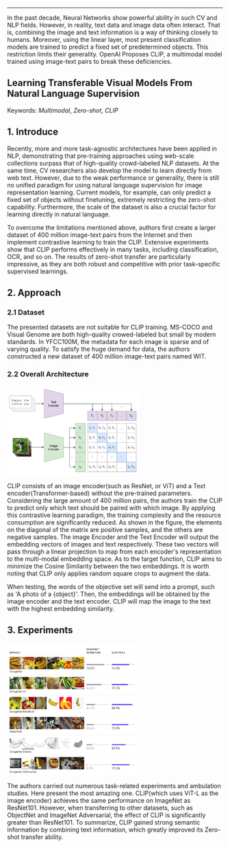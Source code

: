 ---
In the past decade, Neural Networks show powerful ability in such CV and NLP fields. However, in reality, text data and image data often interact. That is, combining the image and text information is a way of thinking closely to humans. Moreover, using the linear layer, most present classification models are trained to predict a fixed set of predetermined objects. This restriction limits their generality. OpenAI Proposes CLIP, a multimodal model trained using image-text pairs to break these deficiencies.

## Learning Transferable Visual Models From Natural Language Supervision

Keywords: *Multimodal*, *Zero-shot*, *CLIP*

## 1. Introduce

Recently, more and more task-agnostic architectures have been applied in NLP, demonstrating that pre-training approaches using web-scale collections surpass that of high-quality crowd-labeled NLP datasets. At the same time, CV researchers also develop the model to learn directly from web text. However, due to the weak performance or generality, there is still no unified paradigm for using natural language supervision for image representation learning. Current models, for example, can only predict a fixed set of objects without finetuning, extremely restricting the zero-shot capability. Furthermore, the scale of the dataset is also a crucial factor for learning directly in natural language.

To overcome the limitations mentioned above, authors first create a larger dataset of 400 million image-text pairs from the Internet and then implement contrastive learning to train the CLIP. Extensive experiments show that CLIP performs effectively in many tasks, including classification, OCR, and so on. The results of zero-shot transfer are particularly impressive, as they are both robust and competitive with prior task-specific supervised learnings.

## 2. Approach

### 2.1 Dataset

The presented datasets are not suitable for CLIP training. MS-COCO and Visual Genome are both high-quality crowed-labeled but small by modern standards. In YFCC100M, the metadata for each image is sparse and of varying quality. To satisfy the huge demand for data, the authors constructed a new dataset of 400 million image-text pairs named WIT.

### 2.2 Overall Architecture

<img src="./figures/fig1.jpg" alt="overall training architecture, width=100" style="zoom:30%;" />

CLIP consists of an image encoder(such as ResNet, or ViT) and a Text encoder(Transformer-based) without the pre-trained parameters. Considering the large amount of 400 million pairs, the authors train the CLIP to predict only which text should be paired with which image. By applying this contrastive learning paradigm, the training complexity and the resource consumption are significantly reduced. As shown in the figure, the elements on the diagonal of the matrix are positive samples, and the others are negative samples. The image Encoder and the Text Encoder will output the embedding vectors of images and text respectively. These two vectors will pass through a linear projection to map from each encoder's representation to the multi-modal embedding space. As to the target function, CLIP aims to minimize the Cosine Similarity between the two embeddings. It is worth noting that CLIP only applies random square crops to augment the data.

When testing, the words of the objective set will send into a prompt, such as 'A photo of a {object}'. Then, the embeddings will be obtained by the image encoder and the text encoder. CLIP will map the image to the text with the highest embedding similarity. 

## 3. Experiments

<img src="./figures/fig2.jpg" alt="overall training architecture, width" style="zoom:30%;" />

The authors carried out numerous task-related experiments and ambulation studies. Here present the most amazing one. CLIP(which uses ViT-L as the image encoder) achieves the same performance on ImageNet as ResNet101. However, when transferring to other datasets, such as ObjectNet and ImageNet Adversarial, the effect of CLIP is significantly greater than ResNet101. To summarize, CLIP gained strong semantic information by combining text information, which greatly improved its Zero-shot transfer ability.



